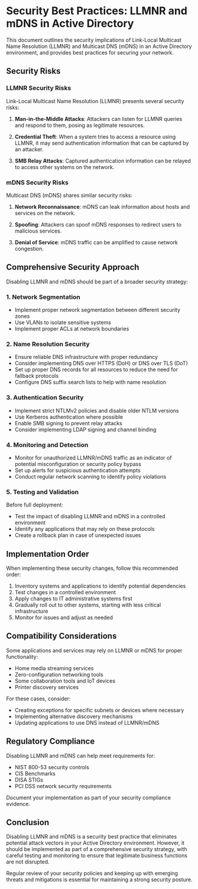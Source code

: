 # Security Best Practices: LLMNR and mDNS in Active Directory

This document outlines the security implications of Link-Local Multicast Name Resolution (LLMNR) and Multicast DNS (mDNS) in an Active Directory environment, and provides best practices for securing your network.

## Security Risks

### LLMNR Security Risks

Link-Local Multicast Name Resolution (LLMNR) presents several security risks:

1. **Man-in-the-Middle Attacks**: Attackers can listen for LLMNR queries and respond to them, posing as legitimate resources.

2. **Credential Theft**: When a system tries to access a resource using LLMNR, it may send authentication information that can be captured by an attacker.

3. **SMB Relay Attacks**: Captured authentication information can be relayed to access other systems on the network.

### mDNS Security Risks

Multicast DNS (mDNS) shares similar security risks:

1. **Network Reconnaissance**: mDNS can leak information about hosts and services on the network.

2. **Spoofing**: Attackers can spoof mDNS responses to redirect users to malicious services.

3. **Denial of Service**: mDNS traffic can be amplified to cause network congestion.

## Comprehensive Security Approach

Disabling LLMNR and mDNS should be part of a broader security strategy:

### 1. Network Segmentation

- Implement proper network segmentation between different security zones
- Use VLANs to isolate sensitive systems
- Implement proper ACLs at network boundaries

### 2. Name Resolution Security

- Ensure reliable DNS infrastructure with proper redundancy
- Consider implementing DNS over HTTPS (DoH) or DNS over TLS (DoT)
- Set up proper DNS records for all resources to reduce the need for fallback protocols
- Configure DNS suffix search lists to help with name resolution

### 3. Authentication Security

- Implement strict NTLMv2 policies and disable older NTLM versions
- Use Kerberos authentication where possible
- Enable SMB signing to prevent relay attacks
- Consider implementing LDAP signing and channel binding

### 4. Monitoring and Detection

- Monitor for unauthorized LLMNR/mDNS traffic as an indicator of potential misconfiguration or security policy bypass
- Set up alerts for suspicious authentication attempts
- Conduct regular network scanning to identify policy violations

### 5. Testing and Validation

Before full deployment:

- Test the impact of disabling LLMNR and mDNS in a controlled environment
- Identify any applications that may rely on these protocols
- Create a rollback plan in case of unexpected issues

## Implementation Order

When implementing these security changes, follow this recommended order:

1. Inventory systems and applications to identify potential dependencies
2. Test changes in a controlled environment
3. Apply changes to IT administrative systems first
4. Gradually roll out to other systems, starting with less critical infrastructure
5. Monitor for issues and adjust as needed

## Compatibility Considerations

Some applications and services may rely on LLMNR or mDNS for proper functionality:

- Home media streaming services
- Zero-configuration networking tools
- Some collaboration tools and IoT devices
- Printer discovery services

For these cases, consider:

- Creating exceptions for specific subnets or devices where necessary
- Implementing alternative discovery mechanisms
- Updating applications to use DNS instead of LLMNR/mDNS

## Regulatory Compliance

Disabling LLMNR and mDNS can help meet requirements for:

- NIST 800-53 security controls
- CIS Benchmarks
- DISA STIGs
- PCI DSS network security requirements

Document your implementation as part of your security compliance evidence.

## Conclusion

Disabling LLMNR and mDNS is a security best practice that eliminates potential attack vectors in your Active Directory environment. However, it should be implemented as part of a comprehensive security strategy, with careful testing and monitoring to ensure that legitimate business functions are not disrupted.

Regular review of your security policies and keeping up with emerging threats and mitigations is essential for maintaining a strong security posture.